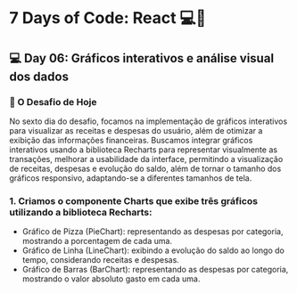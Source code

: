 # 7 Days of Code: React 💻💸

## 💻 Day 06: Gráficos interativos e análise visual dos dados

### 🚀 O Desafio de Hoje

No sexto dia do desafio, focamos na implementação de gráficos interativos para visualizar as receitas e despesas do usuário, além de otimizar a exibição das informações financeiras. Buscamos integrar gráficos interativos usando a biblioteca Recharts para representar visualmente as transações, melhorar a usabilidade da interface, permitindo a visualização de receitas, despesas e evolução do saldo, além de tornar o tamanho dos gráficos responsivo, adaptando-se a diferentes tamanhos de tela.

### 1. Criamos o componente Charts que exibe três gráficos utilizando a biblioteca Recharts:

- Gráfico de Pizza (PieChart): representando as despesas por categoria, mostrando a porcentagem de cada uma.
- Gráfico de Linha (LineChart): exibindo a evolução do saldo ao longo do tempo, considerando receitas e despesas.
- Gráfico de Barras (BarChart): representando as despesas por categoria, mostrando o valor absoluto gasto em cada uma.
